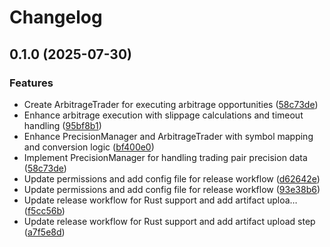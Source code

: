 # Changelog

## 0.1.0 (2025-07-30)


### Features

* Create ArbitrageTrader for executing arbitrage opportunities ([58c73de](https://github.com/golan132/Bybit-Triangular-Arbitrage/commit/58c73de769f6d275d554a3312797683d7262b1f5))
* Enhance arbitrage execution with slippage calculations and timeout handling ([95bf8b1](https://github.com/golan132/Bybit-Triangular-Arbitrage/commit/95bf8b15ea6ecf3f987ea4fdc700e0117c45c16e))
* Enhance PrecisionManager and ArbitrageTrader with symbol mapping and conversion logic ([bf400e0](https://github.com/golan132/Bybit-Triangular-Arbitrage/commit/bf400e06a27e6354c32b63751c8ed54fa1dabe4a))
* Implement PrecisionManager for handling trading pair precision data ([58c73de](https://github.com/golan132/Bybit-Triangular-Arbitrage/commit/58c73de769f6d275d554a3312797683d7262b1f5))
* Update permissions and add config file for release workflow ([d62642e](https://github.com/golan132/Bybit-Triangular-Arbitrage/commit/d62642e8d45d0570b4d211b2ebf372f683068935))
* Update permissions and add config file for release workflow ([93e38b6](https://github.com/golan132/Bybit-Triangular-Arbitrage/commit/93e38b69d987142023ec87a14e1de10d6b965970))
* Update release workflow for Rust support and add artifact uploa… ([f5cc56b](https://github.com/golan132/Bybit-Triangular-Arbitrage/commit/f5cc56b9468626ff9d20c87d728476f047620de7))
* Update release workflow for Rust support and add artifact upload step ([a7f5e8d](https://github.com/golan132/Bybit-Triangular-Arbitrage/commit/a7f5e8d89045fd0c9714ee00fbdcd560a30bcd16))
